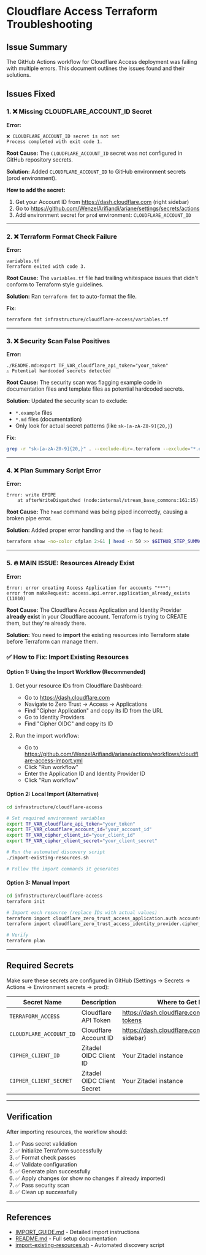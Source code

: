 # Cloudflare Access Terraform Troubleshooting

## Issue Summary

The GitHub Actions workflow for Cloudflare Access deployment was failing with multiple errors. This document outlines the issues found and their solutions.

## Issues Fixed

### 1. ❌ Missing CLOUDFLARE_ACCOUNT_ID Secret

**Error:**
```
❌ CLOUDFLARE_ACCOUNT_ID secret is not set
Process completed with exit code 1.
```

**Root Cause:**
The `CLOUDFLARE_ACCOUNT_ID` secret was not configured in GitHub repository secrets.

**Solution:**
Added `CLOUDFLARE_ACCOUNT_ID` to GitHub environment secrets (prod environment).

**How to add the secret:**
1. Get your Account ID from https://dash.cloudflare.com (right sidebar)
2. Go to https://github.com/WenzelArifiandi/ariane/settings/secrets/actions
3. Add environment secret for `prod` environment: `CLOUDFLARE_ACCOUNT_ID`

---

### 2. ❌ Terraform Format Check Failure

**Error:**
```
variables.tf
Terraform exited with code 3.
```

**Root Cause:**
The `variables.tf` file had trailing whitespace issues that didn't conform to Terraform style guidelines.

**Solution:**
Ran `terraform fmt` to auto-format the file.

**Fix:**
```bash
terraform fmt infrastructure/cloudflare-access/variables.tf
```

---

### 3. ❌ Security Scan False Positives

**Error:**
```
./README.md:export TF_VAR_cloudflare_api_token="your_token"
⚠️ Potential hardcoded secrets detected
```

**Root Cause:**
The security scan was flagging example code in documentation files and template files as potential hardcoded secrets.

**Solution:**
Updated the security scan to exclude:
- `*.example` files
- `*.md` files (documentation)
- Only look for actual secret patterns (like `sk-[a-zA-Z0-9]{20,}`)

**Fix:**
```bash
grep -r "sk-[a-zA-Z0-9]{20,}" . --exclude-dir=.terraform --exclude="*.example" --exclude="*.md"
```

---

### 4. ❌ Plan Summary Script Error

**Error:**
```
Error: write EPIPE
    at afterWriteDispatched (node:internal/stream_base_commons:161:15)
```

**Root Cause:**
The `head` command was being piped incorrectly, causing a broken pipe error.

**Solution:**
Added proper error handling and the `-n` flag to `head`:
```bash
terraform show -no-color cfplan 2>&1 | head -n 50 >> $GITHUB_STEP_SUMMARY || echo "Plan details available in artifacts"
```

---

### 5. 🔥 **MAIN ISSUE**: Resources Already Exist

**Error:**
```
Error: error creating Access Application for accounts "***":
error from makeRequest: access.api.error.application_already_exists (11010)
```

**Root Cause:**
The Cloudflare Access Application and Identity Provider **already exist** in your Cloudflare account. Terraform is trying to CREATE them, but they're already there.

**Solution:**
You need to **import** the existing resources into Terraform state before Terraform can manage them.

### ✅ How to Fix: Import Existing Resources

#### Option 1: Using the Import Workflow (Recommended)

1. Get your resource IDs from Cloudflare Dashboard:
   - Go to https://dash.cloudflare.com
   - Navigate to Zero Trust → Access → Applications
   - Find "Cipher Application" and copy its ID from the URL
   - Go to Identity Providers
   - Find "Cipher OIDC" and copy its ID

2. Run the import workflow:
   - Go to https://github.com/WenzelArifiandi/ariane/actions/workflows/cloudflare-access-import.yml
   - Click "Run workflow"
   - Enter the Application ID and Identity Provider ID
   - Click "Run workflow"

#### Option 2: Local Import (Alternative)

```bash
cd infrastructure/cloudflare-access

# Set required environment variables
export TF_VAR_cloudflare_api_token="your_token"
export TF_VAR_cloudflare_account_id="your_account_id"
export TF_VAR_cipher_client_id="your_client_id"
export TF_VAR_cipher_client_secret="your_client_secret"

# Run the automated discovery script
./import-existing-resources.sh

# Follow the import commands it generates
```

#### Option 3: Manual Import

```bash
cd infrastructure/cloudflare-access
terraform init

# Import each resource (replace IDs with actual values)
terraform import cloudflare_zero_trust_access_application.auth accounts/<ACCOUNT_ID>/<APP_ID>
terraform import cloudflare_zero_trust_access_identity_provider.cipher_oidc accounts/<ACCOUNT_ID>/<IDP_ID>

# Verify
terraform plan
```

---

## Required Secrets

Make sure these secrets are configured in GitHub (Settings → Secrets → Actions → Environment secrets → prod):

| Secret Name                  | Description                            | Where to Get It                                      |
|------------------------------|----------------------------------------|-----------------------------------------------------|
| `TERRAFORM_ACCESS`           | Cloudflare API Token                   | https://dash.cloudflare.com/profile/api-tokens      |
| `CLOUDFLARE_ACCOUNT_ID`      | Cloudflare Account ID                  | https://dash.cloudflare.com (right sidebar)         |
| `CIPHER_CLIENT_ID`           | Zitadel OIDC Client ID                 | Your Zitadel instance                                |
| `CIPHER_CLIENT_SECRET`       | Zitadel OIDC Client Secret             | Your Zitadel instance                                |

---

## Verification

After importing resources, the workflow should:
1. ✅ Pass secret validation
2. ✅ Initialize Terraform successfully
3. ✅ Format check passes
4. ✅ Validate configuration
5. ✅ Generate plan successfully
6. ✅ Apply changes (or show no changes if already imported)
7. ✅ Pass security scan
8. ✅ Clean up successfully

---

## References

- [IMPORT_GUIDE.md](./IMPORT_GUIDE.md) - Detailed import instructions
- [README.md](./README.md) - Full setup documentation
- [import-existing-resources.sh](./import-existing-resources.sh) - Automated discovery script
